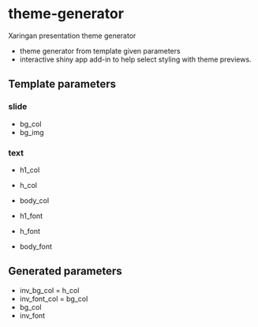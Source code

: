 # theme-generator
Xaringan presentation theme generator

- theme generator from template given parameters
- interactive shiny app add-in to help select styling with theme previews. 



## Template parameters

### slide
- bg_col 
- bg_img 


### text

- h1_col 
- h_col 
- body_col 
  
- h1_font 
- h_font 
- body_font 


## Generated parameters

- inv_bg_col = h_col 
- inv_font_col = bg_col 
- bg_col  
- inv_font 
